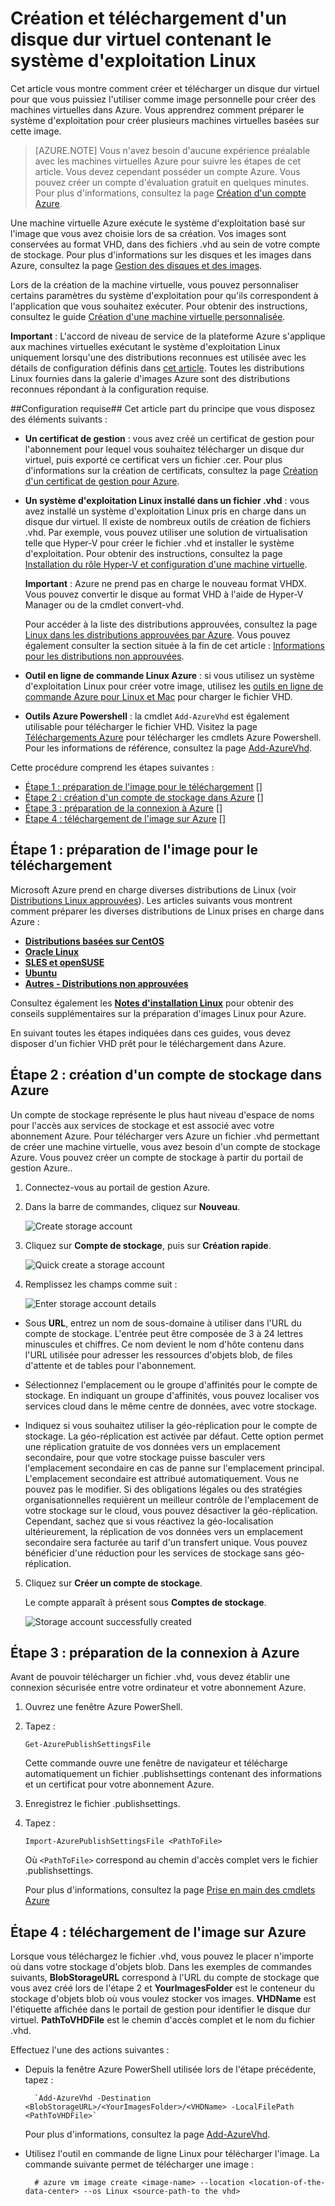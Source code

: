 <properties pageTitle="Création et téléchargement d'un disque dur virtuel Linux dans Azure" description="Apprenez à créer et à télécharger un disque dur virtuel (VHD) Azure contenant le système d'exploitation Linux." services="virtual-machines" documentationCenter="" authors="KBDAzure" manager="timlt" editor="tysonn"/>

<tags ms.service="virtual-machines" ms.workload="infrastructure-services" ms.tgt_pltfrm="vm-linux" ms.devlang="na" ms.topic="article" ms.date="01/13/2015" ms.author="kathydav, szarkos"/>

# Création et téléchargement d'un disque dur virtuel contenant le système d'exploitation Linux

Cet article vous montre comment créer et télécharger un disque dur virtuel pour que vous puissiez l'utiliser comme image personnelle pour créer des machines virtuelles dans Azure. Vous apprendrez comment préparer le système d'exploitation pour créer plusieurs machines virtuelles basées sur cette image.  

> [AZURE.NOTE] Vous n'avez besoin d'aucune expérience préalable avec les machines virtuelles Azure pour suivre les étapes de cet article. Vous devez cependant posséder un compte Azure. Vous pouvez créer un compte d'évaluation gratuit en quelques minutes. Pour plus d'informations, consultez la page [Création d'un compte Azure](http://www.windowsazure.com/fr-fr/develop/php/tutorials/create-a-windows-azure-account/). 

Une machine virtuelle Azure exécute le système d'exploitation basé sur l'image que vous avez choisie lors de sa création. Vos images sont conservées au format VHD, dans des fichiers .vhd au sein de votre compte de stockage. Pour plus d'informations sur les disques et les images dans Azure, consultez la page [Gestion des disques et des images](http://msdn.microsoft.com/fr-fr/library/windowsazure/jj672979.aspx).

Lors de la création de la machine virtuelle, vous pouvez personnaliser certains paramètres du système d'exploitation pour qu'ils correspondent à l'application que vous souhaitez exécuter. Pour obtenir des instructions, consultez le guide [Création d'une machine virtuelle personnalisée](/fr-fr/manage/windows/how-to-guides/custom-create-a-vm/).

**Important** : L'accord de niveau de service de la plateforme Azure s'applique aux machines virtuelles exécutant le système d'exploitation Linux uniquement lorsqu'une des distributions reconnues est utilisée avec les détails de configuration définis dans [cet article](http://support.microsoft.com/kb/2805216). Toutes les distributions Linux fournies dans la galerie d'images Azure sont des distributions reconnues répondant à la configuration requise.


##Configuration requise##
Cet article part du principe que vous disposez des éléments suivants :

- **Un certificat de gestion** : vous avez créé un certificat de gestion pour l'abonnement pour lequel vous souhaitez télécharger un disque dur virtuel, puis exporté ce certificat vers un fichier .cer. Pour plus d'informations sur la création de certificats, consultez la page [Création d'un certificat de gestion pour Azure](http://msdn.microsoft.com/library/windowsazure/gg551722.aspx). 

- **Un système d'exploitation Linux installé dans un fichier .vhd** : vous avez installé un système d'exploitation Linux pris en charge dans un disque dur virtuel. Il existe de nombreux outils de création de fichiers .vhd. Par exemple, vous pouvez utiliser une solution de virtualisation telle que Hyper-V pour créer le fichier .vhd et installer le système d'exploitation. Pour obtenir des instructions, consultez la page [Installation du rôle Hyper-V et configuration d'une machine virtuelle](http://technet.microsoft.com/library/hh846766.aspx). 

	**Important** : Azure ne prend pas en charge le nouveau format VHDX. Vous pouvez convertir le disque au format VHD à l'aide de Hyper-V Manager ou de la cmdlet convert-vhd.

	Pour accéder à la liste des distributions approuvées, consultez la page [Linux dans les distributions approuvées par Azure](../linux-endorsed-distributions). Vous pouvez également consulter la section située à la fin de cet article : [Informations pour les distributions non approuvées](../virtual-machines-linux-create-upload-vhd-generic).

- **Outil en ligne de commande Linux Azure** : si vous utilisez un système d'exploitation Linux pour créer votre image, utilisez les [outils en ligne de commande Azure pour Linux et Mac](http://go.microsoft.com/fwlink/?LinkID=253691&clcid=0x409) pour charger le fichier VHD.

- **Outils Azure Powershell** : la cmdlet `Add-AzureVhd` est également utilisable pour télécharger le fichier VHD. Visitez la page [Téléchargements Azure](http://azure.microsoft.com/fr-fr/downloads/) pour télécharger les cmdlets Azure Powershell. Pour les informations de référence, consultez la page [Add-AzureVhd](http://msdn.microsoft.com/library/windowsazure/dn495173.aspx).


Cette procédure comprend les étapes suivantes :

- [Étape 1 : préparation de l'image pour le téléchargement] []
- [Étape 2 : création d'un compte de stockage dans Azure] []
- [Étape 3 : préparation de la connexion à Azure] []
- [Étape 4 : téléchargement de l'image sur Azure] []

## <a id="prepimage"> </a>Étape 1 : préparation de l'image pour le téléchargement ##

Microsoft Azure prend en charge diverses distributions de Linux (voir [Distributions Linux approuvées](../linux-endorsed-distributions)). Les articles suivants vous montrent comment préparer les diverses distributions de Linux prises en charge dans Azure :

- **[Distributions basées sur CentOS](../virtual-machines-linux-create-upload-vhd-centos)**
- **[Oracle Linux](../virtual-machines-linux-create-upload-vhd-oracle)**
- **[SLES et openSUSE](../virtual-machines-linux-create-upload-vhd-suse)**
- **[Ubuntu](../virtual-machines-linux-create-upload-vhd-ubuntu)**
- **[Autres - Distributions non approuvées](../virtual-machines-linux-create-upload-vhd-generic)**

Consultez également les **[Notes d'installation Linux](../virtual-machines-linux-create-upload-vhd-generic/#linuxinstall)** pour obtenir des conseils supplémentaires sur la préparation d'images Linux pour Azure.

En suivant toutes les étapes indiquées dans ces guides, vous devez disposer d'un fichier VHD prêt pour le téléchargement dans Azure.


## <a id="createstorage"> </a>Étape 2 : création d'un compte de stockage dans Azure ##

Un compte de stockage représente le plus haut niveau d'espace de noms pour l'accès aux services de stockage et est associé avec votre abonnement Azure. Pour télécharger vers Azure un fichier .vhd permettant de créer une machine virtuelle, vous avez besoin d'un compte de stockage Azure. Vous pouvez créer un compte de stockage à partir du portail de gestion Azure..

1. Connectez-vous au portail de gestion Azure.

2. Dans la barre de commandes, cliquez sur **Nouveau**.

	![Create storage account](./media/virtual-machines-linux-create-upload-vhd/create.png)

3. Cliquez sur **Compte de stockage**, puis sur **Création rapide**.

	![Quick create a storage account](./media/virtual-machines-linux-create-upload-vhd/storage-quick-create.png)

4. Remplissez les champs comme suit :

	![Enter storage account details](./media/virtual-machines-linux-create-upload-vhd/storage-create-account.png)

- Sous **URL**, entrez un nom de sous-domaine à utiliser dans l'URL du compte de stockage. L'entrée peut être composée de 3 à 24 lettres minuscules et chiffres. Ce nom devient le nom d'hôte contenu dans l'URL utilisée pour adresser les ressources d'objets blob, de files d'attente et de tables pour l'abonnement.
	
- Sélectionnez l'emplacement ou le groupe d'affinités pour le compte de stockage. En indiquant un groupe d'affinités, vous pouvez localiser vos services cloud dans le même centre de données, avec votre stockage.
 
- Indiquez si vous souhaitez utiliser la géo-réplication pour le compte de stockage. La géo-réplication est activée par défaut. Cette option permet une réplication gratuite de vos données vers un emplacement secondaire, pour que votre stockage puisse basculer vers l'emplacement secondaire en cas de panne sur l'emplacement principal. L'emplacement secondaire est attribué automatiquement. Vous ne pouvez pas le modifier. Si des obligations légales ou des stratégies organisationnelles requièrent un meilleur contrôle de l'emplacement de votre stockage sur le cloud, vous pouvez désactiver la géo-réplication. Cependant, sachez que si vous réactivez la géo-localisation ultérieurement, la réplication de vos données vers un emplacement secondaire sera facturée au tarif d'un transfert unique. Vous pouvez bénéficier d'une réduction pour les services de stockage sans géo-réplication.

5. Cliquez sur **Créer un compte de stockage**.

	Le compte apparaît à présent sous **Comptes de stockage**.

	![Storage account successfully created](./media/virtual-machines-linux-create-upload-vhd/Storagenewaccount.png)


## <a id="connect"> </a>Étape 3 : préparation de la connexion à Azure ##

Avant de pouvoir télécharger un fichier .vhd, vous devez établir une connexion sécurisée entre votre ordinateur et votre abonnement Azure. 

1. Ouvrez une fenêtre Azure PowerShell.

2. Tapez : 

	`Get-AzurePublishSettingsFile`

	Cette commande ouvre une fenêtre de navigateur et télécharge automatiquement un fichier .publishsettings contenant des informations et un certificat pour votre abonnement Azure. 

3. Enregistrez le fichier .publishsettings. 

4. Tapez :

	`Import-AzurePublishSettingsFile <PathToFile>`

	Où `<PathToFile>` correspond au chemin d'accès complet vers le fichier .publishsettings. 

	Pour plus d'informations, consultez la page [Prise en main des cmdlets Azure](http://msdn.microsoft.com/fr-fr/library/windowsazure/jj554332.aspx) 


## <a id="upload"> </a>Étape 4 : téléchargement de l'image sur Azure ##

Lorsque vous téléchargez le fichier .vhd, vous pouvez le placer n'importe où dans votre stockage d'objets blob. Dans les exemples de commandes suivants, **BlobStorageURL** correspond à l'URL du compte de stockage que vous avez créé lors de l'étape 2 et **YourImagesFolder** est le conteneur du stockage d'objets blob où vous voulez stocker vos images. **VHDName** est l'étiquette affichée dans le portail de gestion pour identifier le disque dur virtuel. **PathToVHDFile** est le chemin d'accès complet et le nom du fichier .vhd. 

Effectuez l'une des actions suivantes :

- Depuis la fenêtre Azure PowerShell utilisée lors de l'étape précédente, tapez :

		`Add-AzureVhd -Destination <BlobStorageURL>/<YourImagesFolder>/<VHDName> -LocalFilePath <PathToVHDFile>`

	Pour plus d'informations, consultez la page [Add-AzureVhd](http://msdn.microsoft.com/fr-fr/library/windowsazure/dn205185.aspx).

- Utilisez l'outil en commande de ligne Linux pour télécharger l'image. La commande suivante permet de télécharger une image :

		# azure vm image create <image-name> --location <location-of-the-data-center> --os Linux <source-path-to the vhd>



[Étape 1 : préparation de l'image pour le téléchargement]: #prepimage
[Étape 2 : création d'un compte de stockage dans Azure]: #createstorage
[Étape 3 : préparation de la connexion à Azure]: #connect
[Étape 4 : téléchargement de l'image sur Azure]: #upload



<!--HONumber=42-->
